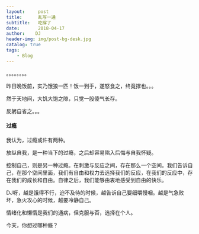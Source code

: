 ```yaml
---
layout:     post
title:      乱写一通
subtitle:   吃撑了
date:       2018-04-17
author:    DJ
header-img: img/post-bg-desk.jpg
catalog: true
tags:
    - Blog
---
```



。。。。。。。。

昨日晚饭前，实乃饿狼一匹！饭一到手，遂怒食之，终竟撑也。。。

然于天地间，大饥大饱之隙，只觉一股傻气长存。

反躬自省之。。。



#### 过瘾

我认为，过瘾或许有两种。

放纵自我，是一种当下的过瘾，之后却容易陷入后悔与自我怀疑。

控制自己，则是另一种过瘾。在刺激与反应之间，存在那么一个空间。我们告诉自己，在那个空间里面，我们有自由和权力去选择我们的反应，在我们的反应中，存在我们的成长和自由。自律之后，我们能够由衷地感受到自由的快乐。

DJ呀，越是饿得不行，迫不及待的时候，越告诉自己要细嚼慢咽。越是气急败坏，急火攻心的时候，越要冷静自己。

情绪化和懒惰是我们的通病，但克服与否，选择在个人。

今天，你想过哪种瘾？
